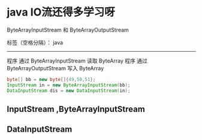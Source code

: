 ﻿# java IO流还得多学习呀
ByteArrayInputStream 和 ByteArrayOutputStream

标签（空格分隔）： java

---

程序 通过 ByteArrayInputStream 读取 ByteArray
程序 通过 ByteArrayOutputStream 写入 ByteArray

```java
byte[] bb = new byte[]{49,50,51};
InputStream in = new ByteArrayInputStream(bb);
DataInputStream dis = new DataInputStream(in);
```
## InputStream ,ByteArrayInputStream

## DataInputStream



